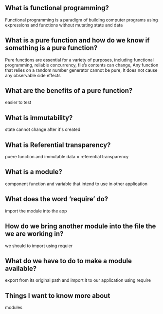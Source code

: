 ## What is functional programming?
Functional programming is a paradigm of building computer programs using expressions and functions without mutating state and data

## What is a pure function and how do we know if something is a pure function?
Pure functions are essential for a variety of purposes, including functional programming, reliable concurrency,
file’s contents can change, Any function that relies on a random number generator cannot be pure, It does not cause any observable side effects

## What are the benefits of a pure function?
easier to test

## What is immutability?
state cannot change after it's created

## What is Referential transparency?
puere function and immutable data = referential transparency
## What is a module?
component function and variable that intend to use in other application
## What does the word ‘require’ do?
import the module into the app
## How do we bring another module into the file the we are working in?
we should to import using requier
## What do we have to do to make a module available?
export from its original path and import it to our application using require

## Things I want to know more about
modules
